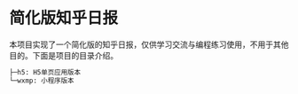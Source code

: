 # 简化版知乎日报
本项目实现了一个简化版的知乎日报，仅供学习交流与编程练习使用，不用于其他目的。下面是项目的目录介绍。
```txt
├─h5: H5单页应用版本
└─wxmp: 小程序版本
```
